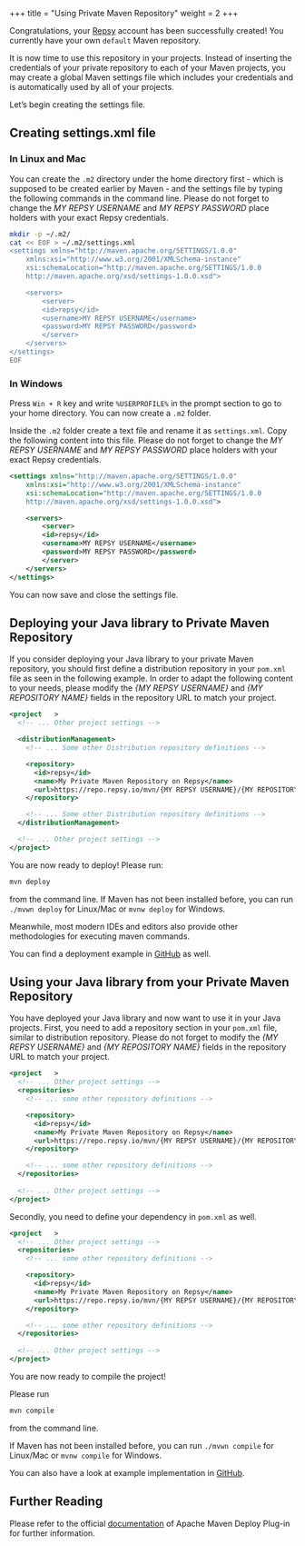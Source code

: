+++
title = "Using Private Maven Repository"
weight = 2
+++

Congratulations, your [Repsy](https://repsy.io) account has been successfully created! You currently have your own `default` Maven repository.

It is now time to use this repository in your projects. Instead of inserting the credentials of your private repository to each of your Maven projects, you may create a global Maven settings file which includes your credentials  and is automatically used by all of your projects. 

Let’s begin creating the settings file.

## Creating settings.xml file

### In Linux and Mac

You can create the `.m2` directory under the home directory first - which is supposed to be created earlier by Maven - and the settings file by typing the following commands in the command line. Please do not forget to change the *MY REPSY USERNAME* and *MY REPSY PASSWORD* place holders  with your exact Repsy credentials.

```bash
mkdir -p ~/.m2/
cat << EOF > ~/.m2/settings.xml
<settings xmlns="http://maven.apache.org/SETTINGS/1.0.0"
    xmlns:xsi="http://www.w3.org/2001/XMLSchema-instance"
    xsi:schemaLocation="http://maven.apache.org/SETTINGS/1.0.0
    http://maven.apache.org/xsd/settings-1.0.0.xsd">

    <servers>
        <server>
        <id>repsy</id>
        <username>MY REPSY USERNAME</username>
        <password>MY REPSY PASSWORD</password>
        </server>
    </servers>
</settings>
EOF
```

### In Windows

Press `Win + R` key and write `%USERPROFILE%` in the prompt section to go to your home directory. You can now create a `.m2` folder.

Inside the `.m2` folder create a text file and rename it as `settings.xml`. Copy the following content into this file.  Please do not forget to change the *MY REPSY USERNAME* and *MY REPSY PASSWORD* place holders  with your exact Repsy credentials.

```xml
<settings xmlns="http://maven.apache.org/SETTINGS/1.0.0"
    xmlns:xsi="http://www.w3.org/2001/XMLSchema-instance"
    xsi:schemaLocation="http://maven.apache.org/SETTINGS/1.0.0
    http://maven.apache.org/xsd/settings-1.0.0.xsd">

    <servers>
        <server>
        <id>repsy</id>
        <username>MY REPSY USERNAME</username>
        <password>MY REPSY PASSWORD</password>
        </server>
    </servers>
</settings>
```
You can now save and close the settings file.

## Deploying your Java library to Private Maven Repository

If you consider deploying your Java library to your private Maven repository,  you should first define a distribution repository in your `pom.xml` file as seen in the following example. In order to adapt the following content to your needs,  please modify the *{MY REPSY USERNAME}* and *{MY REPOSITORY NAME}* fields in the repository URL to match your project.

```xml
<project   >
  <!-- ... Other project settings -->

  <distributionManagement>
    <!-- ... Some other Distribution repository definitions -->

    <repository>
      <id>repsy</id>
      <name>My Private Maven Repository on Repsy</name>
      <url>https://repo.repsy.io/mvn/{MY REPSY USERNAME}/{MY REPOSITORY NAME}</url>
    </repository>

    <!-- ... Some other Distribution repository definitions -->
  </distributionManagement>

  <!-- ... Other project settings -->
</project>
```

You are now ready to deploy! Please run:

```bash
mvn deploy
```

from the command line. If Maven has not been installed before, you can run `./mvwn deploy` for Linux/Mac or `mvnw deploy` for Windows.

Meanwhile, most modern IDEs and editors also provide other methodologies for executing maven commands.

You can find a deployment example in [GitHub](https://github.com/repsyio/example-maven-deploy) as well.

## Using your Java library from your Private Maven Repository

You have deployed your Java library and now want to use it in your Java projects. First, you need to add a repository section in your `pom.xml` file, similar to distribution repository. Please do not forget to modify the *{MY REPSY USERNAME}* and *{MY REPOSITORY NAME}* fields in the repository URL to match your project.

```xml
<project   >
  <!-- ... Other project settings -->
  <repositories>
    <!-- ... some other repository definitions -->

    <repository>
      <id>repsy</id>
      <name>My Private Maven Repository on Repsy</name>
      <url>https://repo.repsy.io/mvn/{MY REPSY USERNAME}/{MY REPOSITORY NAME}</url>
    </repository>

    <!-- ... some other repository definitions -->
  </repositories>
  
  <!-- ... Other project settings -->
</project>
```

Secondly, you need to define your dependency in `pom.xml` as well.


```xml
<project   >
  <!-- ... Other project settings -->
  <repositories>
    <!-- ... some other repository definitions -->

    <repository>
      <id>repsy</id>
      <name>My Private Maven Repository on Repsy</name>
      <url>https://repo.repsy.io/mvn/{MY REPSY USERNAME}/{MY REPOSITORY NAME}</url>
    </repository>

    <!-- ... some other repository definitions -->
  </repositories>
  
  <!-- ... Other project settings -->
</project>
```

You are now ready to compile the project!

Please run
```bash
mvn compile
```
from the command line. 

If Maven has not been installed before, you can run `./mvwn compile` for Linux/Mac or `mvnw compile` for Windows.

You can also have a look at example implementation in [GitHub](https://github.com/repsyio/example-maven-usage).

## Further Reading

Please refer to the official [documentation](https://maven.apache.org/plugins/maven-deploy-plugin/index.html) of Apache Maven Deploy Plug-in for further information.
